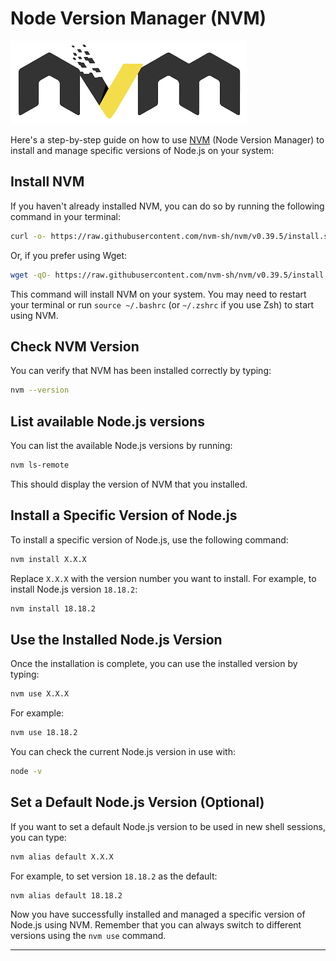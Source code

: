 # Node Version Manager (NVM)

![nvm](../images/nvm.png)

Here's a step-by-step guide on how to use [NVM](https://github.com/nvm-sh/nvm) (Node Version Manager) to install and manage specific versions of Node.js on your system:

## Install NVM

If you haven't already installed NVM, you can do so by running the following command in your terminal:

```bash
curl -o- https://raw.githubusercontent.com/nvm-sh/nvm/v0.39.5/install.sh | bash
```

Or, if you prefer using Wget:

```bash
wget -qO- https://raw.githubusercontent.com/nvm-sh/nvm/v0.39.5/install.sh | bash
```

This command will install NVM on your system. You may need to restart your terminal or run `source ~/.bashrc` (or `~/.zshrc` if you use Zsh) to start using NVM.

## Check NVM Version

You can verify that NVM has been installed correctly by typing:

```bash
nvm --version
```

## List available Node.js versions

You can list the available Node.js versions by running:

```bash
nvm ls-remote
```

This should display the version of NVM that you installed.

## Install a Specific Version of Node.js

To install a specific version of Node.js, use the following command:

```bash
nvm install X.X.X
```

Replace `X.X.X` with the version number you want to install. For example, to install Node.js version `18.18.2`:

```bash
nvm install 18.18.2
```

## Use the Installed Node.js Version

Once the installation is complete, you can use the installed version by typing:

```bash
nvm use X.X.X
```

For example:

```bash
nvm use 18.18.2
```

You can check the current Node.js version in use with:

```bash
node -v
```

## Set a Default Node.js Version (Optional)

If you want to set a default Node.js version to be used in new shell sessions, you can type:

```bash
nvm alias default X.X.X
```

For example, to set version `18.18.2` as the default:

```bash
nvm alias default 18.18.2
```

Now you have successfully installed and managed a specific version of Node.js using NVM.
Remember that you can always switch to different versions using the `nvm use` command.

---
